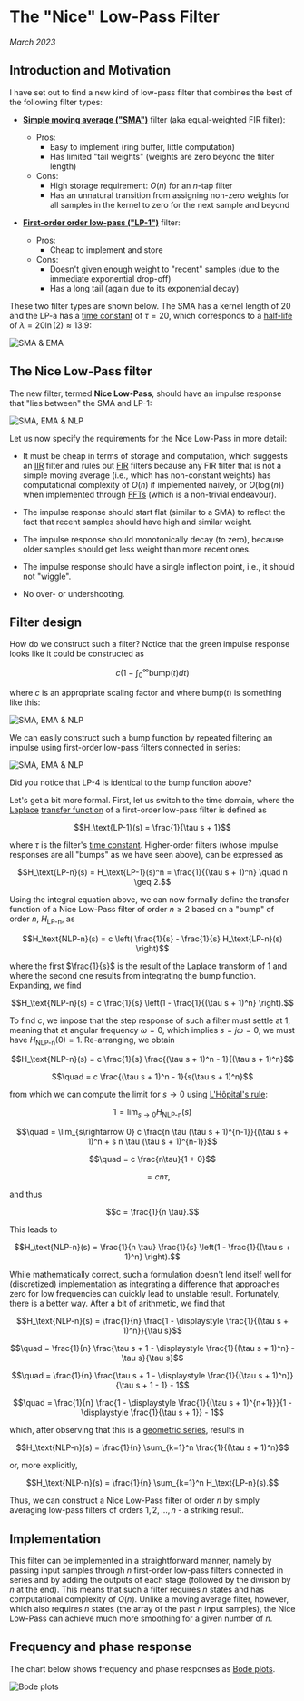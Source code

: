 <script type="text/x-mathjax-config"> MathJax.Hub.Config({ TeX: { equationNumbers: { autoNumber: "all" } } }); </script>
<script type="text/x-mathjax-config">
  MathJax.Hub.Config({
    tex2jax: {
      inlineMath: [ ['$','$'], ["\\(","\\)"] ],
      processEscapes: true
    }
  });
</script>
<script src="https://cdn.mathjax.org/mathjax/latest/MathJax.js?config=TeX-AMS-MML_HTMLorMML" type="text/javascript"></script>


# The "Nice" Low-Pass Filter

_March 2023_

## Introduction and Motivation
I have set out to find a new kind of low-pass filter that combines the best of
the following filter types:

- **[Simple moving average ("SMA")](https://en.wikipedia.org/wiki/Moving_average#Simple_moving_average)**
  filter (aka equal-weighted FIR filter):
  - Pros:
    - Easy to implement (ring buffer, little computation)
    - Has limited "tail weights" (weights are zero beyond the filter length)
  - Cons:
    - High storage requirement: $O(n)$ for an $n$-tap filter
    - Has an unnatural transition from assigning non-zero weights for all
      samples in the kernel to zero for the next sample and beyond

- **[First-order order low-pass ("LP-1")](https://en.wikipedia.org/wiki/Low-pass_filter#First_order)**
  filter:
  - Pros:
    - Cheap to implement and store
  - Cons:
    - Doesn't given enough weight to "recent" samples (due to the immediate
      exponential drop-off)
    - Has a long tail (again due to its exponential decay)

These two filter types are shown below. The SMA has a kernel length of 20
and the LP-a has a
[time constant](https://en.wikipedia.org/wiki/Time_constant)
of $\tau=20$, which corresponds to a
[half-life](https://en.wikipedia.org/wiki/Half-life#Formulas_for_half-life_in_exponential_decay)
of $\lambda = 20 \ln(2) \approx 13.9$:

![SMA & EMA](/posts/nice-lowpass/sma+ema.png)


## The Nice Low-Pass filter
The new filter, termed **Nice Low-Pass**, should have an impulse response
that "lies between" the SMA and LP-1:

![SMA, EMA & NLP](/posts/nice-lowpass/sma+ema+nlp4.png)

Let us now specify the requirements for the Nice Low-Pass in more detail:

- It must be cheap in terms of storage and computation, which suggests
  an
  [IIR](https://en.wikipedia.org/wiki/Infinite_impulse_response)
  filter and rules out
  [FIR](https://en.wikipedia.org/wiki/Finite_impulse_response)
  filters because any FIR filter that is not a simple moving average
  (i.e., which has non-constant weights) has computational complexity of
  $O(n)$ if implemented naively, or $O(\log(n))$ when implemented through
  [FFTs](https://en.wikipedia.org/wiki/Fast_Fourier_transform)
  (which is a non-trivial endeavour).

- The impulse response should start flat (similar to a SMA) to reflect
  the fact that recent samples should have high and similar weight.

- The impulse response should monotonically decay (to zero), because
  older samples should get less weight than more recent ones.

- The impulse response should have a single inflection point, i.e.,
  it should not "wiggle".

- No over- or undershooting.


## Filter design
How do we construct such a filter? Notice that the green impulse response
looks like it could be constructed as

$$c \left(1 - \int_0^\infty \text{bump}(t) dt\right)$$

where $c$ is an appropriate scaling factor and where $\text{bump}(t)$ is
something like this:

![SMA, EMA & NLP](/posts/nice-lowpass/bump.png)

We can easily construct such a bump function by repeated filtering
an impulse using first-order low-pass filters connected in series:

![SMA, EMA & NLP](/posts/nice-lowpass/lps.png)

Did you notice that LP-4 is identical to the bump function above?


Let's get a bit more formal. First, let us switch to the time domain,
where the
[Laplace](https://de.wikipedia.org/wiki/Laplace-Transformation)
[transfer function](https://en.wikipedia.org/wiki/Transfer_function)
of a first-order low-pass filter is defined as

$$H_\text{LP-1}(s) = \frac{1}{\tau s + 1}$$

where $\tau$ is the filter's
[time constant](https://en.wikipedia.org/wiki/Time_constant).
Higher-order filters (whose impulse responses are all "bumps" as
we have seen above), can be expressed as

$$H_\text{LP-n}(s) = H_\text{LP-1}(s)^n = \frac{1}{(\tau s + 1)^n} \quad n \geq 2.$$

Using the integral equation above, we can now formally define the
transfer function of a Nice Low-Pass filter of order $n \geq 2$
based on a "bump" of order $n$, $H_\text{LP-n}$, as

$$H_\text{NLP-n}(s) = c \left( \frac{1}{s} - \frac{1}{s} H_\text{LP-n}(s) \right)$$

where the first $\frac{1}{s}$ is the result of the Laplace transform of $1$ and
where the second one results from integrating the bump function. Expanding,
we find

$$H_\text{NLP-n}(s) = c \frac{1}{s} \left(1 - \frac{1}{(\tau s + 1)^n} \right).$$

To find $c$, we impose that the step response of such a filter must settle
at $1$, meaning that at angular frequency $\omega = 0$, which implies
$s = j \omega = 0$, we must have $H_\text{NLP-n}(0) = 1$. Re-arranging, we obtain

$$H_\text{NLP-n}(s) = c \frac{1}{s} \frac{(\tau s + 1)^n - 1}{(\tau s + 1)^n}$$

$$\quad = c \frac{(\tau s + 1)^n - 1}{s(\tau s + 1)^n}$$

from which we can compute the limit for $s\rightarrow 0$ using
[L'Hôpital's rule](https://en.wikipedia.org/wiki/L%27H%C3%B4pital%27s_rule):

$$1 = \lim_{s\rightarrow 0} H_\text{NLP-n}(s)$$

$$\quad = \lim_{s\rightarrow 0} c \frac{n \tau (\tau s + 1)^{n-1}}{(\tau s + 1)^n + s n \tau (\tau s + 1)^{n-1}}$$

$$\quad = c \frac{n\tau}{1 + 0}$$

$$\quad = c n \tau,$$

and thus

$$c = \frac{1}{n \tau}.$$

This leads to

$$H_\text{NLP-n}(s) = \frac{1}{n \tau} \frac{1}{s} \left(1 - \frac{1}{(\tau s + 1)^n} \right).$$

While mathematically correct, such a formulation doesn't lend itself well for
(discretized) implementation as integrating a difference that approaches zero for
low frequencies can quickly lead to unstable result. Fortunately, there is a better
way. After a bit of arithmetic, we find that

$$H_\text{NLP-n}(s) = \frac{1}{n} \frac{1 - \displaystyle \frac{1}{(\tau s + 1)^n}}{\tau s}$$

$$\quad = \frac{1}{n} \frac{\tau s + 1 - \displaystyle \frac{1}{(\tau s + 1)^n} - \tau s}{\tau s}$$

$$\quad = \frac{1}{n} \frac{\tau s + 1 - \displaystyle \frac{1}{(\tau s + 1)^n}}{\tau s + 1 - 1} - 1$$

$$\quad = \frac{1}{n} \frac{1 - \displaystyle \frac{1}{(\tau s + 1)^{n+1}}}{1 - \displaystyle \frac{1}{\tau s + 1}} - 1$$

which, after observing that this is a
[geometric series](https://en.wikipedia.org/wiki/Geometric_series#Sum),
results in

$$H_\text{NLP-n}(s) = \frac{1}{n} \sum_{k=1}^n \frac{1}{(\tau s + 1)^n}$$

or, more explicitly,

$$H_\text{NLP-n}(s) = \frac{1}{n} \sum_{k=1}^n H_\text{LP-n}(s).$$

Thus, we can construct a Nice Low-Pass filter of order $n$ by simply averaging
low-pass filters of orders $1, 2, \dots, n$ - a striking result.


## Implementation
This filter can be implemented in a straightforward manner, namely by passing
input samples through $n$ first-order low-pass filters connected in series
and by adding the outputs of each stage (followed by the division by $n$ at the end).
This means that such a filter requires $n$ states and has computational
complexity of $O(n)$. Unlike a moving average filter, however, which also
requires $n$ states (the array of the past $n$ input samples), the Nice
Low-Pass can achieve much more smoothing for a given number of $n$.


## Frequency and phase response
The chart below shows frequency and phase responses as
[Bode plots](https://en.wikipedia.org/wiki/Bode_plot).

![Bode plots](/posts/nice-lowpass/bode.png)
